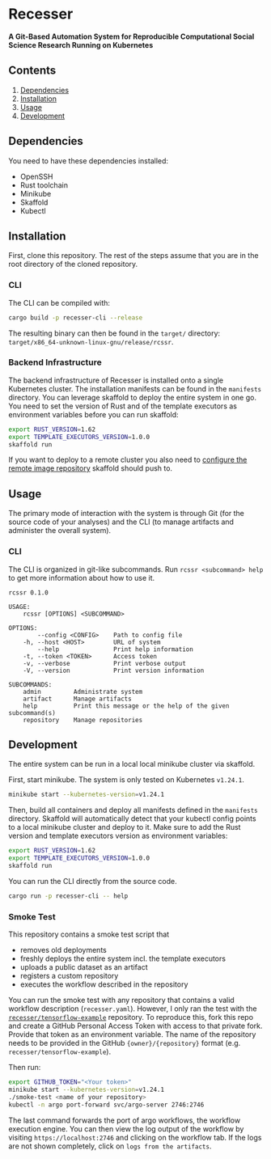 # Recesser

**A Git-Based Automation System for Reproducible Computational Social Science Research Running on
Kubernetes**

## Contents

1. [Dependencies](#dependencies)
2. [Installation](#installation)
3. [Usage](#usage)
4. [Development](#development)

## Dependencies

You need to have these dependencies installed:

- OpenSSH
- Rust toolchain
- Minikube
- Skaffold
- Kubectl

## Installation

First, clone this repository. The rest of the steps assume that you are in the root directory of the
cloned repository.

### CLI

The CLI can be compiled with:

```bash
cargo build -p recesser-cli --release
```

The resulting binary can then be found in the `target/` directory:
`target/x86_64-unknown-linux-gnu/release/rcssr`.

### Backend Infrastructure

The backend infrastructure of Recesser is installed onto a single Kubernetes cluster. The
installation manifests can be found in the `manifests` directory. You can leverage skaffold to
deploy the entire system in one go. You need to set the version of Rust and of the template
executors as environment variables before you can run skaffold:

```bash
export RUST_VERSION=1.62
export TEMPLATE_EXECUTORS_VERSION=1.0.0
skaffold run
```

If you want to deploy to a remote cluster you also need to [configure the remote image
repository](https://skaffold.dev/docs/environment/image-registries/) skaffold should push to.

## Usage

The primary mode of interaction with the system is through Git (for the source code of your
analyses) and the CLI (to manage artifacts and administer the overall system).

### CLI

The CLI is organized in git-like subcommands. Run `rcssr <subcommand> help` to get more information
about how to use it.

```
rcssr 0.1.0

USAGE:
    rcssr [OPTIONS] <SUBCOMMAND>

OPTIONS:
        --config <CONFIG>    Path to config file
    -h, --host <HOST>        URL of system
        --help               Print help information
    -t, --token <TOKEN>      Access token
    -v, --verbose            Print verbose output
    -V, --version            Print version information

SUBCOMMANDS:
    admin         Administrate system
    artifact      Manage artifacts
    help          Print this message or the help of the given subcommand(s)
    repository    Manage repositories
```

## Development

The entire system can be run in a local local minikube cluster via skaffold.

First, start minikube. The system is only tested on Kubernetes `v1.24.1`.

```bash
minikube start --kubernetes-version=v1.24.1
```

Then, build all containers and deploy all manifests defined in the `manifests` directory. Skaffold
will automatically detect that your kubectl config points to a local minikube cluster and deploy to
it. Make sure to add the Rust version and template executors version as environment variables:

```bash
export RUST_VERSION=1.62
export TEMPLATE_EXECUTORS_VERSION=1.0.0
skaffold run
```

You can run the CLI directly from the source code.

```bash
cargo run -p recesser-cli -- help
```

### Smoke Test

This repository contains a smoke test script that

- removes old deployments
- freshly deploys the entire system incl. the template executors
- uploads a public dataset as an artifact
- registers a custom repository
- executes the workflow described in the repository

You can run the smoke test with any repository that contains a valid workflow description
(`recesser.yaml`). However, I only ran the test with the
[`recesser/tensorflow-example`](https://github.com/recesser/tensorflow-example) repository. To
reproduce this, fork this repo and create a GitHub Personal Access Token with access to that private
fork. Provide that token as an environment variable. The name of the repository needs to be provided
in the GitHub `{owner}/{repository}` format (e.g. `recesser/tensorflow-example`).

Then run:

```bash
export GITHUB_TOKEN="<Your token>"
minikube start --kubernetes-version=v1.24.1
./smoke-test <name of your repository>
kubectl -n argo port-forward svc/argo-server 2746:2746
```

The last command forwards the port of argo workflows, the workflow execution engine. You can then
view the log output of the workflow by visiting `https://localhost:2746` and clicking on the
workflow tab. If the logs are not shown completely, click on `logs from the artifacts`.
